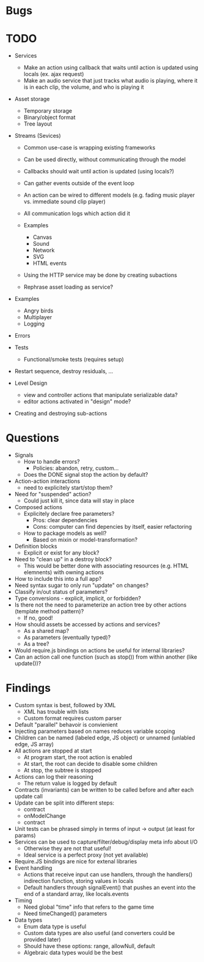 Bugs
====


TODO
====

- Services
  - Make an action using callback that waits until action is updated using locals (ex. ajax request)
  - Make an audio service that just tracks what audio is playing, where it is in each clip, the volume, and who is playing it

- Asset storage
  - Temporary storage
  - Binary/object format
  - Tree layout

- Streams (Sevices)
  - Common use-case is wrapping existing frameworks
  - Can be used directly, without communicating through the model
  - Callbacks should wait until action is updated (using locals?)

  - Can gather events outside of the event loop
  - An action can be wired to different models (e.g. fading music player vs. immediate sound clip player)
  - All communication logs which action did it
  - Examples
    - Canvas
    - Sound
    - Network
    - SVG
    - HTML events
  - Using the HTTP service may be done by creating subactions
  - Rephrase asset loading as service?

- Examples
  - Angry birds
  - Multiplayer
  - Logging

- Errors

- Tests
  - Functional/smoke tests (requires setup)

- Restart sequence, destroy residuals, ...

- Level Design
  - view and controller actions that manipulate serializable data?
  - editor actions activated in "design" mode?

- Creating and destroying sub-actions


Questions
=========

- Signals
  - How to handle errors?
    - Policies: abandon, retry, custom...
  - Does the DONE signal stop the action by default?
- Action-action interactions 
  - need to explicitely start/stop them?
- Need for "suspended" action?
  - Could just kill it, since data will stay in place
- Composed actions
  - Explicitely declare free parameters?
    - Pros: clear dependencies
    - Cons: computer can find depencies by itself, easier refactoring
  - How to package models as well?
    - Based on mixin or model-transformation?
- Definition blocks
  - Explicit or exist for any block?
- Need to "clean up" in a destroy block?
  - This would be better done with associating resources (e.g. HTML elemnents) with owning actions
- How to include this into a full app?
- Need syntax sugar to only run "update" on changes? 
- Classify in/out status of parameters?
- Type conversions - explicit, implicit, or forbidden?
- Is there not the need to parameterize an action tree by other actions (template method pattern)?
  - If no, good!
- How should assets be accessed by actions and services?
  - As a shared map?
  - As parameters (eventually typed)?
  - As a tree?
- Would require.js bindings on actions be useful for internal libraries?
- Can an action call one function (such as stop()) from within another (like update())?


Findings
========

- Custom syntax is best, followed by XML
  - XML has trouble with lists
  - Custom format requires custom parser
- Default "parallel" behavoir is convienient
- Injecting parameters based on names reduces variable scoping
- Children can be named (labeled edge, JS object) or unnamed (unlabled edge, JS array)
- All actions are stopped at start
  - At program start, the root action is enabled
  - At start, the root can decide to disable some children
  - At stop, the subtree is stopped
- Actions can log their reasoning
  - The return value is logged by default
- Contracts (invariants) can be written to be called before and after each update call
- Update can be split into different steps:
  - contract
  - onModelChange
  - contract
- Unit tests can be phrased simply in terms of input -> output (at least for params)
- Services can be used to capture/filter/debug/display meta info about I/O 
  - Otherwise they are not that useful!
  - Ideal service is a perfect proxy (not yet available)
- Require.JS bindings are nice for extenal libraries 
- Event handling
  - Actions that receive input can use handlers, through the handlers() indirection function, storing values in locals
  - Default handlers through signalEvent() that pushes an event into the end of a standard array, like locals.events
- Timing
  - Need global "time" info that refers to the game time
  - Need timeChanged() parameters
- Data types
  - Enum data type is useful
  - Custom data types are also useful (and converters could be provided later)
  - Should have these options: range, allowNull, default 
  - Algebraic data types would be the best